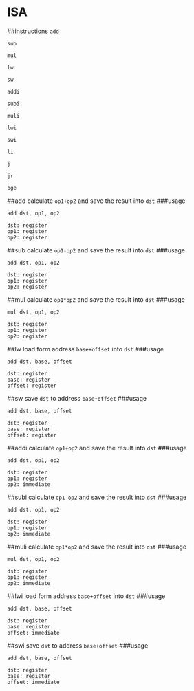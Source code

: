 ISA
=====
##instructions
`add`

`sub`

`mul`

`lw`

`sw`

`addi`

`subi`

`muli`

`lwi`

`swi`

`li`

`j`

`jr`

`bge`

##add
calculate `op1+op2` and save the result into `dst`
###usage
```
add dst, op1, op2

dst: register
op1: register
op2: register
```

##sub
calculate `op1-op2` and save the result into `dst`
###usage
```
add dst, op1, op2

dst: register
op1: register
op2: register
```

##mul
calculate `op1*op2` and save the result into `dst`
###usage
```
mul dst, op1, op2

dst: register
op1: register
op2: register
```

##lw
load form address `base+offset` into `dst`
###usage
```
add dst, base, offset

dst: register
base: register
offset: register
```

##sw
save `dst` to address `base+offset`
###usage
```
add dst, base, offset

dst: register
base: register
offset: register
```

##addi
calculate `op1+op2` and save the result into `dst`
###usage
```
add dst, op1, op2

dst: register
op1: register
op2: immediate
```

##subi
calculate `op1-op2` and save the result into `dst`
###usage
```
add dst, op1, op2

dst: register
op1: register
op2: immediate
```

##muli
calculate `op1*op2` and save the result into `dst`
###usage
```
mul dst, op1, op2

dst: register
op1: register
op2: immediate
```

##lwi
load form address `base+offset` into `dst`
###usage
```
add dst, base, offset

dst: register
base: register
offset: immediate
```

##swi
save `dst` to address `base+offset`
###usage
```
add dst, base, offset

dst: register
base: register
offset: immediate
```
